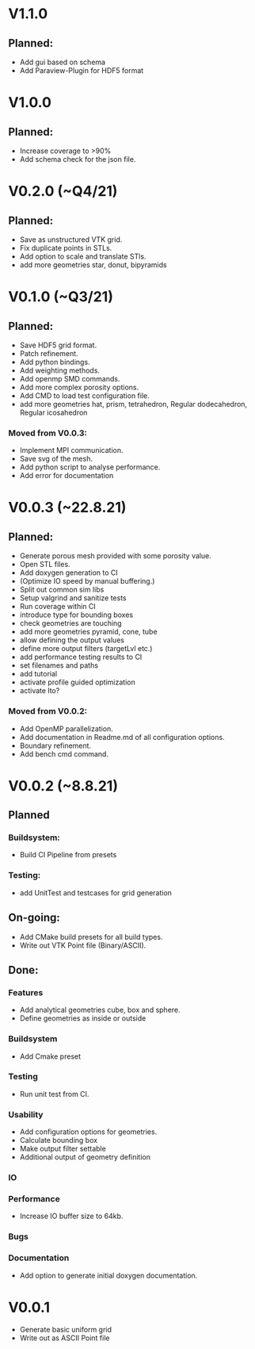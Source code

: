 # V1.1.0

## Planned:

- Add gui based on schema
- Add Paraview-Plugin for HDF5 format

# V1.0.0

## Planned:

- Increase coverage to >90%
- Add schema check for the json file.

# V0.2.0  (~Q4/21)

## Planned:

- Save as unstructured VTK grid.
- Fix duplicate points in STLs.
- Add option to scale and translate STls.
- add more geometries star, donut, bipyramids

# V0.1.0 (~Q3/21)

## Planned:

- Save HDF5 grid format.
- Patch refinement.
- Add python bindings.
- Add weighting methods.
- Add openmp SMD commands.
- Add more complex porosity options.
- Add CMD to load test configuration file.
- add more geometries hat, prism, tetrahedron, Regular dodecahedron, Regular icosahedron

### Moved from V0.0.3:

- Implement MPI communication.
- Save svg of the mesh.
- Add python script to analyse performance.
- Add error for documentation

# V0.0.3 (~22.8.21)

## Planned:

- Generate porous mesh provided with some porosity value.
- Open STL files.
- Add doxygen generation to CI
- (Optimize IO speed by manual buffering.)
- Split out common sim libs
- Setup valgrind and sanitize tests
- Run coverage within CI
- introduce type for bounding boxes
- check geometries are touching
- add more geometries pyramid, cone, tube
- allow defining the output values
- define more output filters (targetLvl etc.)
- add performance testing results to CI
- set filenames and paths
- add tutorial
- activate profile guided optimization
- activate lto?

### Moved from V0.0.2:

- Add OpenMP parallelization.
- Add documentation in Readme.md of all configuration options.
- Boundary refinement.
- Add bench cmd command.

# V0.0.2 (~8.8.21)

## Planned

### Buildsystem:
- Build CI Pipeline from presets

### Testing:
- add UnitTest and testcases for grid generation

## On-going:

- Add CMake build presets for all build types.
- Write out VTK Point file (Binary/ASCII).

## Done:

### Features
- Add analytical geometries cube, box and sphere.
- Define geometries as inside or outside

### Buildsystem
- Add Cmake preset

### Testing
- Run unit test from CI.

### Usability
- Add configuration options for geometries.
- Calculate bounding box
- Make output filter settable
- Additional output of geometry definition


### IO

### Performance
- Increase IO buffer size to 64kb.

### Bugs

### Documentation
- Add option to generate initial doxygen documentation.


# V0.0.1

- Generate basic uniform grid
- Write out as ASCII Point file
